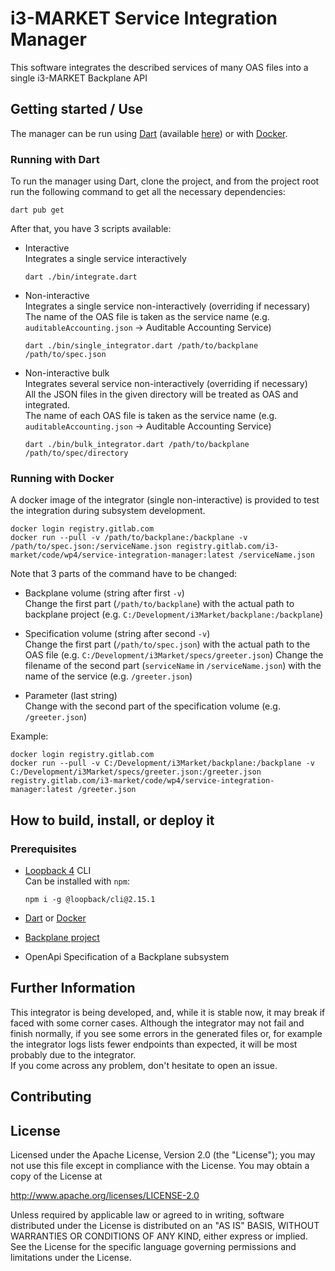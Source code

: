 <!---
#  Copyright 2020-2022 i3-MARKET Consortium:
#
#  ATHENS UNIVERSITY OF ECONOMICS AND BUSINESS - RESEARCH CENTER
#  ATOS SPAIN SA
#  EUROPEAN DIGITAL SME ALLIANCE
#  GFT ITALIA SRL
#  GUARDTIME OU
#  HOP UBIQUITOUS SL
#  IBM RESEARCH GMBH
#  IDEMIA FRANCE
#  SIEMENS AKTIENGESELLSCHAFT
#  SIEMENS SRL
#  TELESTO TECHNOLOGIES PLIROFORIKIS KAI EPIKOINONION EPE
#  UNIVERSITAT POLITECNICA DE CATALUNYA
#  UNPARALLEL INNOVATION LDA
#
#  Licensed under the Apache License, Version 2.0 (the "License");
#  you may not use this file except in compliance with the License.
#  You may obtain a copy of the License at
#
#  http://www.apache.org/licenses/LICENSE-2.0
#
#  Unless required by applicable law or agreed to in writing, software
#  distributed under the License is distributed on an "AS IS" BASIS,
#  WITHOUT WARRANTIES OR CONDITIONS OF ANY KIND, either express or implied.
#  See the License for the specific language governing permissions and
#  limitations under the License.
#
-->

# i3-MARKET Service Integration Manager

This software integrates the described services of many OAS files into a single i3-MARKET Backplane API 

## Getting started / Use


The manager can be run using [Dart](https://dart.dev) (available [here](https://dart.dev/get-dart)) or with [Docker](https://www.docker.com/).

### Running with Dart

To run the manager using Dart, clone the project, and from the project root run the following command to get all the 
necessary dependencies:

```shell script
dart pub get
```
After that, you have 3 scripts available:

- Interactive  
  Integrates a single service interactively
  ```shell
  dart ./bin/integrate.dart
  ```
- Non-interactive  
  Integrates a single service non-interactively (overriding if necessary)  
  The name of the OAS file is taken as the service name (e.g. `auditableAccounting.json` &rarr; Auditable Accounting Service)
  ```shell
  dart ./bin/single_integrator.dart /path/to/backplane /path/to/spec.json
  ```  
- Non-interactive bulk  
  Integrates several service non-interactively (overriding if necessary)  
  All the JSON files in the given directory will be treated as OAS and integrated.  
  The name of each OAS file is taken as the service name (e.g. `auditableAccounting.json` &rarr; Auditable Accounting Service)
  ```shell
  dart ./bin/bulk_integrator.dart /path/to/backplane /path/to/spec/directory
  ```  
  

### Running with Docker

A docker image of the integrator (single non-interactive) is provided to test the integration during subsystem development.

```shell
docker login registry.gitlab.com
docker run --pull -v /path/to/backplane:/backplane -v /path/to/spec.json:/serviceName.json registry.gitlab.com/i3-market/code/wp4/service-integration-manager:latest /serviceName.json
```
Note that 3 parts of the command have to be changed:  
- Backplane volume (string after first `-v`)  
  Change the first part (`/path/to/backplane`) with the actual path to backplane project (e.g. `C:/Development/i3Market/backplane:/backplane`)

- Specification volume (string after second `-v`)  
  Change the first part (`/path/to/spec.json`) with the actual path to the OAS file  (e.g. `C:/Development/i3Market/specs/greeter.json`)
  Change the filename of the second part (`serviceName` in `/serviceName.json`) with the name of the service (e.g. `/greeter.json`)  
  
- Parameter (last string)  
  Change with the second part of the specification volume (e.g. `/greeter.json`)

Example:
```shell
docker login registry.gitlab.com
docker run --pull -v C:/Development/i3Market/backplane:/backplane -v C:/Development/i3Market/specs/greeter.json:/greeter.json registry.gitlab.com/i3-market/code/wp4/service-integration-manager:latest /greeter.json
```

## How to build, install, or deploy it

### Prerequisites

- [Loopback 4](https://loopback.io/doc/en/lb4/) CLI  
  Can be installed with `npm`:
  ```shell
  npm i -g @loopback/cli@2.15.1
  ```

- [Dart](https://dart.dev) or [Docker](https://www.docker.com/)

- [Backplane project](https://gitlab.com/i3-market/code/wp4/backplane)

- OpenApi Specification of a Backplane subsystem


## Further Information

This integrator is being developed, and, while it is stable now, it may break if faced with some corner cases.
Although the integrator may not fail and finish normally, if you see some errors in the generated files or, for example
the integrator logs lists fewer endpoints than expected, it will be most probably due to the integrator.   
If you come across any problem, don't hesitate to open an issue.

## Contributing


## License
  Licensed under the Apache License, Version 2.0 (the "License");
  you may not use this file except in compliance with the License.
  You may obtain a copy of the License at

  http://www.apache.org/licenses/LICENSE-2.0

  Unless required by applicable law or agreed to in writing, software
  distributed under the License is distributed on an "AS IS" BASIS,
  WITHOUT WARRANTIES OR CONDITIONS OF ANY KIND, either express or implied.
  See the License for the specific language governing permissions and
  limitations under the License.
